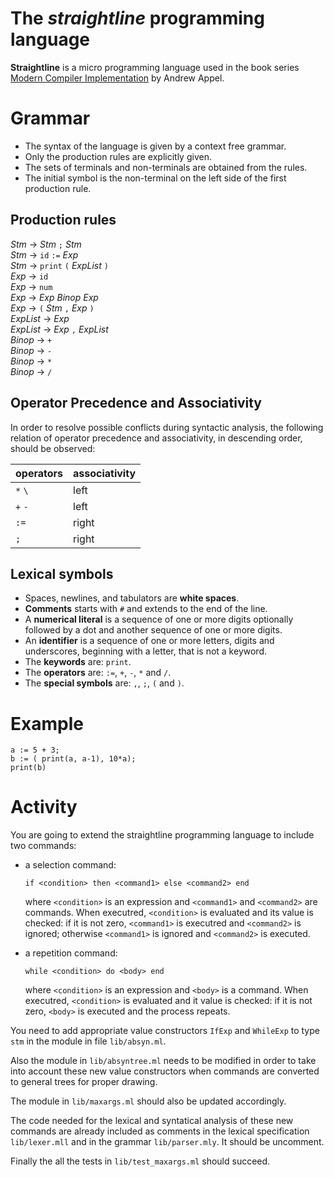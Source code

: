 # The *straightline* programming language

**Straightline** is a micro programming language used in the book series [Modern Compiler Implementation](http://www.cs.princeton.edu/~appel/modern/) by Andrew Appel.

# Grammar

- The syntax of the language is given by a context free grammar.
- Only the production rules are explicitly given.
- The sets of terminals and non-terminals are obtained from the rules.
- The initial symbol is the non-terminal on the left side of the first production rule.

## Production rules

_Stm_ → _Stm_ `;` _Stm_  
_Stm_ → `id` `:=` _Exp_  
_Stm_ → `print` `(` _ExpList_ `)`  
_Exp_ → `id`  
_Exp_ → `num`  
_Exp_ → _Exp_ _Binop_ _Exp_  
_Exp_ → `(` _Stm_ `,` _Exp_ `)`  
_ExpList_ → _Exp_  
_ExpList_ → _Exp_ `,` _ExpList_  
_Binop_ → `+`  
_Binop_ → `-`  
_Binop_ → `*`  
_Binop_ → `/`  

## Operator Precedence and Associativity

In order to resolve possible conflicts during syntactic analysis, the following relation of operator precedence and associativity, in descending order, should be observed:

| operators | associativity |
|-|-|
|`*` `\`|left|
|`+` `-`|left|
|`:=`|right|
|`;`|right|

## Lexical symbols

- Spaces, newlines, and tabulators are **white spaces**.
- **Comments** starts with `#` and extends to the end of the line.
- A **numerical literal** is a sequence of one or more digits optionally followed by a dot and another sequence of one or more digits.
- An **identifier** is a sequence of one or more letters, digits and underscores, beginning with a letter, that is not a keyword.
- The **keywords** are: `print`.
- The **operators** are: `:=`, `+`, `-`, `*` and `/`.
- The **special symbols** are: `,`, `;`, `(` and `)`.

# Example

```
a := 5 + 3;
b := ( print(a, a-1), 10*a);
print(b)
```

# Activity

You are going to extend the straightline programming language to include two commands:

- a selection command:
  ```
  if <condition> then <command1> else <command2> end
  ```
  where `<condition>` is an expression and `<command1>` and `<command2>` are commands. When executred, `<condition>` is evaluated and its value is checked: if it is not zero, `<command1>` is executred and `<command2>` is ignored; otherwise `<command1>` is ignored and `<command2>` is executed.

- a repetition command:
  ```
  while <condition> do <body> end
  ```
  where `<condition>` is an expression and `<body>` is a command. When executred, `<condition>` is evaluated and it value is checked: if it is not zero, `<body>` is executed and the process repeats.

You need to add appropriate  value constructors `IfExp` and `WhileExp` to type `stm` in the module in file `lib/absyn.ml`.

Also the module in `lib/absyntree.ml` needs to be modified in order to take into account these new value constructors when commands are converted to general trees for proper drawing.

The module in `lib/maxargs.ml` should also be updated accordingly.

The code needed for the lexical and syntatical analysis of these new commands are already included as comments in the lexical specification `lib/lexer.mll` and in the grammar `lib/parser.mly`. It should be uncomment.

Finally the all the tests in `lib/test_maxargs.ml` should succeed.
